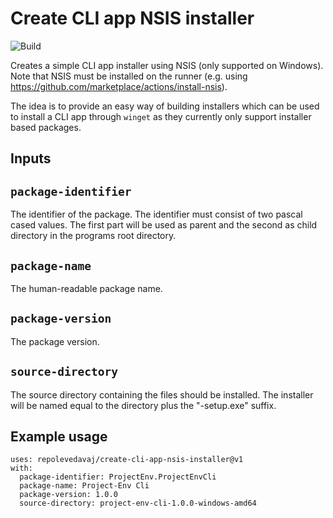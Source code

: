 # Create CLI app NSIS installer

![Build](https://github.com/repolevedavaj/create-cli-app-nsis-installer/workflows/Build/badge.svg)

Creates a simple CLI app installer using NSIS (only supported on Windows). Note that NSIS must be installed on the runner (e.g. using https://github.com/marketplace/actions/install-nsis).

The idea is to provide an easy way of building installers which can be used to install a CLI app through `winget` as they currently only support installer based packages.

## Inputs

## `package-identifier`

The identifier of the package. The identifier must consist of two pascal cased values. The first part will be used as parent and the second as child directory in the programs root directory.

## `package-name`

The human-readable package name.

## `package-version`

The package version.

## `source-directory`

The source directory containing the files should be installed. The installer will be named equal to the directory plus the "-setup.exe" suffix.

## Example usage

```shell
uses: repolevedavaj/create-cli-app-nsis-installer@v1
with:
  package-identifier: ProjectEnv.ProjectEnvCli
  package-name: Project-Env Cli
  package-version: 1.0.0
  source-directory: project-env-cli-1.0.0-windows-amd64
```